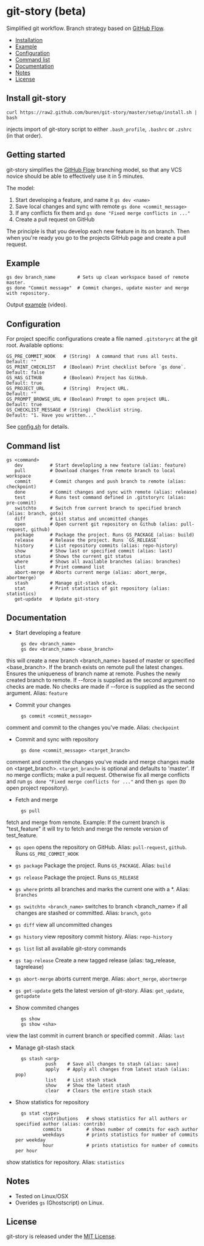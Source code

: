 # git-story (beta)


Simplified git workflow.
Branch strategy based on [GitHub Flow](http://scottchacon.com/2011/08/31/github-flow.html).

* [Installation](#install-git-story)
* [Example](#example)
* [Configuration](#configuration)
* [Command list](#command-list)
* [Documentation](#documentation)
* [Notes](#notes)
* [License](#license)

## Install git-story

    curl https://raw2.github.com/buren/git-story/master/setup/install.sh | bash
injects import of git-story script to either `.bash_profile`, `.bashrc` or `.zshrc` (in that order).

## Getting started
git-story simplifies the [GitHub Flow](http://scottchacon.com/2011/08/31/github-flow.html) branching model, so that any VCS novice should be able to effectively use it in 5 minutes.

The model:

1. Start developing a feature, and name it `gs dev <name>`
2. Save local changes and sync with remote `gs done <commit_message>`
3. If any conflicts fix them and `gs done "Fixed merge conflicts in ..."`
4. Create a pull request on GitHub

The principle is that you develop each new feature in its on branch. Then when you're ready you go to the projects GitHub page and create a pull request.

## Example

    gs dev branch_name        # Sets up clean workspace based of remote master.
    gs done "Commit message"  # Commit changes, update master and merge with repository.
Output [example](http://showterm.io/79c9eb80cf3a4f23ab047) (video).

## Configuration
For project specific configurations create a file named `.gitstoryrc` at the git root.
Available options:

    GS_PRE_COMMIT_HOOK   # (String)  A command that runs all tests.     Default: ""
    GS_PRINT_CHECKLIST   # (Boolean) Print checklist before `gs done`.  Default: false
    GS_HAS_GITHUB        # (Boolean) Project has GitHub.                Default: true
    GS_PROJECT_URL       # (String)  Project URL.                       Default: ""
    GS_PROMPT_BROWSE_URL # (Boolean) Prompt to open project URL.        Default: true
    GS_CHECKLIST_MESSAGE # (String)  Checklist string.                  Default: "1. Have you written..."

See [config.sh](https://github.com/buren/git-story/blob/master/config.sh) for details.

## Command list

    gs <command>
       dev          # Start developling a new feature (alias: feature)
       pull         # Download changes from remote branch to local workspace
       commit       # Commit changes and push branch to remote (alias: checkpoint)
       done         # Commit changes and sync with remote (alias: release)
       test         # Runs test command defined in .gitstoryrc (alias: pre-commit)
       switchto     # Switch from current branch to specified branch (alias: branch, goto)
       diff         # List status and uncomitted changes
       open         # Open current git repository on Github (alias: pull-request, github)
       package      # Package the project. Runs GS_PACKAGE (alias: build)
       release      # Release the project. Runs `GS_RELEASE`
       history      # List repository commits (alias: repo-history)
       show         # Show last or specified commit (alias: last)
       status       # Shows the current git status
       where        # Shows all available branches (alias: branches)
       list         # Print command list
       abort-merge  # Aborts current merge (alias: abort_merge, abortmerge)
       stash        # Manage git-stash stack.
       stat         # Print statistics of git repository (alias: statistics)
       get-update   # Update git-story

## Documentation

* Start developing a feature

        gs dev <branch_name>
        gs dev <branch_name> <base_branch>
this will create a new branch <branch_name> based of master or specified <base_branch>. If the branch exists on remote pull the latest changes. Ensures the uniqueness of branch name at remote. Pushes the newly created branch to remote.
If --force is supplied as the second argument no checks are made.
No checks are made if --force is supplied as the second argument.
Alias: `feature`
* Commit your changes

        gs commit <commit_message>
comment and commit to the changes you've made.
Alias: `checkpoint`
* Commit and sync with repository

        gs done <commit_message> <target_branch>
comment and commit the changes you've made and merge changes made on <target_branch>.
`<target_branch>` is optional and defaults to 'master'.
If no merge conflicts; make a pull request. Otherwise fix all merge conflicts and run `gs done "Fixed merge conflicts for ..."` and then `gs open` (to open project repository).
* Fetch and merge

        gs pull
fetch and merge from remote.
Example: If the current branch is "test_feature" it will try to fetch and merge the remote version of test_feature.
* ```gs open``` opens the repository on GitHub. Alias: `pull-request`, `github`. Runs `GS_PRE_COMMIT_HOOK`
* ```gs package``` Package the project. Runs `GS_PACKAGE`. Alias: `build`
* ```gs release``` Package the project. Runs `GS_RELEASE`
* ```gs where``` prints all branches and marks the current one with a *. Alias: `branches`
* ```gs switchto <branch_name>``` switches to branch <branch_name> if all changes are stashed or committed. Alias: `branch`, `goto`
* ```gs diff``` view all uncommitted changes
* ```gs history``` view repository commit history. Alias: `repo-history`
* ```gs list``` list all available git-story commands
* ```gs tag-release``` Create a new tagged release (alias: tag_release, tagrelease)
* ```gs abort-merge``` aborts current merge. Alias: `abort_merge`, `abortmerge`
* ```gs get-update``` gets the latest version of git-story. Alias: `get_update`, `getupdate`
* Show commited changes

        gs show
        gs show <sha>
view the last commit in current branch or specified commit <sha>.
Alias: `last`
* Manage git-stash stack

        gs stash <arg>
                 push    # Save all changes to stash (alias: save)
                 apply   # Apply all changes from latest stash (alias: pop)
                 list    # List stash stack
                 show    # Show the latest stash
                 clear   # Clears the entire stash stack
* Show statistics for repository

        gs stat <type>
                contributions   # shows statistics for all authors or specified author (alias: contrib)
                commits         # shows number of commits for each author
                weekdays        # prints statistics for number of commits per weekday
                hour            # prints statistics for number of commits per hour
show statistics for repository.
Alias: `statistics`

## Notes
* Tested on Linux/OSX
* Overides ```gs``` (Ghostscript) on Linux.

## License
git-story is released under the [MIT License](https://github.com/buren/git-story/blob/master/LICENSE).

